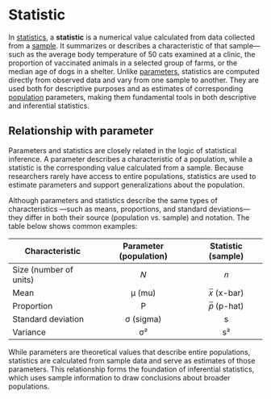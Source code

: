 # Statistic

In [statistics](statistics.md), a **statistic** is a numerical value calculated from data collected from a [sample](sample.md). It summarizes or describes a characteristic of that sample—such as the average body temperature of 50 cats examined at a clinic, the proportion of vaccinated animals in a selected group of farms, or the median age of dogs in a shelter. Unlike [parameters](parameter.md), statistics are computed directly from observed data and vary from one sample to another. They are used both for descriptive purposes and as estimates of corresponding [population](population.md) parameters, making them fundamental tools in both descriptive and inferential statistics.

## Relationship with parameter

Parameters and statistics are closely related in the logic of statistical inference. A parameter describes a characteristic of a population, while a statistic is the corresponding value calculated from a sample. Because researchers rarely have access to entire populations, statistics are used to estimate parameters and support generalizations about the population.

Although parameters and statistics describe the same types of characteristics —such as means, proportions, and standard deviations—they differ in both their source (population vs. sample) and notation. The table below shows common examples:

| Characteristic | Parameter (population) | Statistic (sample) |
|---|:---:|:---:|
| Size (number of units) | 𝑁 | 𝑛 |
| Mean | μ (mu) | 𝑥̅ (x-bar) |
| Proportion | P | 𝑝̅ (p-hat) |
| Standard deviation | σ (sigma) | s |
| Variance | σ² | s² |

While parameters are theoretical values that describe entire populations, statistics are calculated from sample data and serve as estimates of those parameters. This relationship forms the foundation of inferential statistics, which uses sample information to draw conclusions about broader populations.